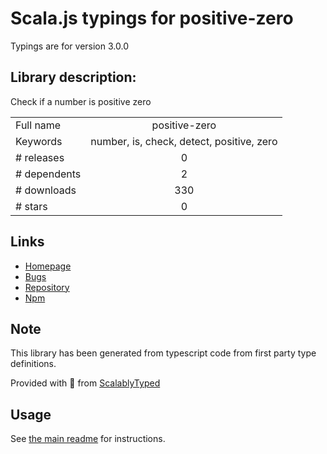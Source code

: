 
# Scala.js typings for positive-zero

Typings are for version 3.0.0

## Library description:
Check if a number is positive zero

|                    |                 |
| ------------------ | :-------------: |
| Full name          | positive-zero |
| Keywords           | number, is, check, detect, positive, zero |
| # releases         | 0 |
| # dependents       | 2 |
| # downloads        | 330 |
| # stars            | 0 |

## Links
- [Homepage](https://github.com/sindresorhus/positive-zero#readme)
- [Bugs](https://github.com/sindresorhus/positive-zero/issues)
- [Repository](https://github.com/sindresorhus/positive-zero)
- [Npm](https://www.npmjs.com/package/positive-zero)
    


## Note
This library has been generated from typescript code from first party type definitions.

Provided with :purple_heart: from [ScalablyTyped](https://github.com/oyvindberg/ScalablyTyped)

## Usage
See [the main readme](../../readme.md) for instructions.


